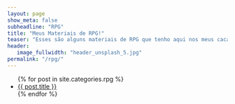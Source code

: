 ```yaml
---
layout: page
show_meta: false
subheadline: "RPG"
title: "Meus Materiais de RPG!"
teaser: "Esses são alguns materiais de RPG que tenho aqui nos meus cacarecos. Fique a vontade para se Servir"
header:
   image_fullwidth: "header_unsplash_5.jpg"
permalink: "/rpg/"
---
```

<ul>
    {% for post in site.categories.rpg %}
    <li><a href="{{ site.url }}{{ post.url }}">{{ post.title }}</a></li>
    {% endfor %}
</ul>
